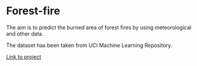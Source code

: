 # Forest-fire
The aim is to predict the burned area of forest fires by using meteorological and other data. 

The dataset has been taken from UCI Machine Learning Repository.


[Link to project](https://saveourforests.herokuapp.com/)
